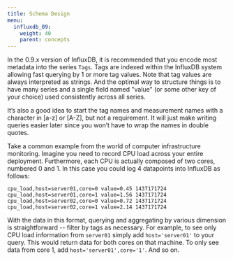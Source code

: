 ```yaml
---
title: Schema Design
menu:
  influxdb_09:
    weight: 40
    parent: concepts
---
```


In the 0.9.x version of InfluxDB, it is recommended that you encode most metadata into the series `Tags`.
Tags are indexed within the InfluxDB system allowing fast querying by 1 or more tag values.
Note that tag values are always interpreted as strings.
And the optimal way to structure things is to have many series and a single field named "value" (or some other key of your choice) used consistently across all series.

It’s also a good idea to start the tag names and measurement names with a character in [a-z] or [A-Z], but not a requirement.
It will just make writing queries easier later since you won’t have to wrap the names in double quotes.

Take a common example from the world of computer infrastructure monitoring.
Imagine you need to record CPU load across your entire deployment.
Furthermore, each CPU is actually composed of two cores, numbered 0 and 1.
In this case you could log 4 datapoints into InfluxDB as follows:

```
cpu_load,host=server01,core=0 value=0.45 1437171724
cpu_load,host=server01,core=1 value=1.56 1437171724
cpu_load,host=server02,core=0 value=0.72 1437171724
cpu_load,host=server02,core=1 value=2.14 1437171724
```

With the data in this format, querying and aggregating by various dimension is straightforward -- filter by tags as necessary.
For example, to see only CPU load information from `server01` simply add `host='server01'` to your query.
This would return data for both cores on that machine.
To only see data from core 1, add `host='server01',core='1'`.
And so on.

